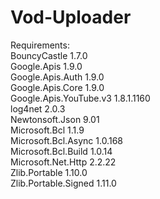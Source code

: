 # Vod-Uploader

Requirements: <br />
BouncyCastle 1.7.0 <br />
Google.Apis 1.9.0 <br />
Google.Apis.Auth 1.9.0 <br />
Google.Apis.Core 1.9.0 <br />
Google.Apis.YouTube.v3 1.8.1.1160 <br />
log4net 2.0.3 <br />
Newtonsoft.Json 9.01 <br />
Microsoft.Bcl 1.1.9 <br />
Microsoft.Bcl.Async 1.0.168 <br />
Microsoft.Bcl.Build 1.0.14 <br />
Microsoft.Net.Http 2.2.22 <br />
Zlib.Portable 1.10.0 <br />
Zlib.Portable.Signed 1.11.0 <br />
